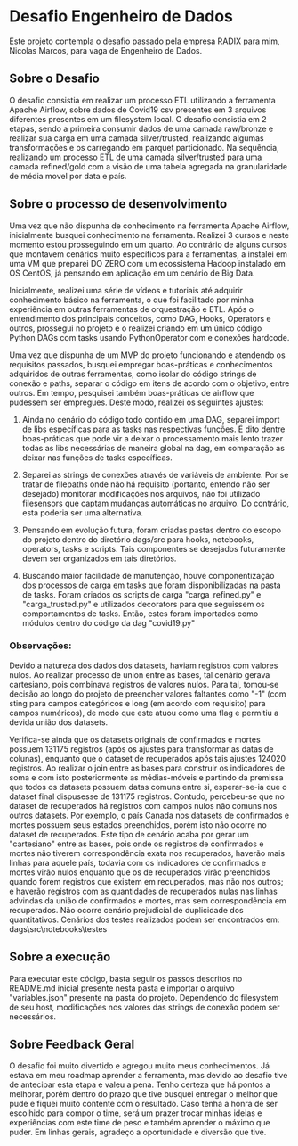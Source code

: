 # Desafio Engenheiro de Dados
Este projeto contempla o desafio passado pela empresa RADIX para mim, Nicolas Marcos, para vaga de Engenheiro de Dados.

## Sobre o Desafio

O desafio consistia em realizar um processo ETL utilizando a ferramenta Apache Airflow, sobre dados de Covid19 csv presentes em 3 arquivos diferentes presentes em um filesystem local. O desafio consistia em 2 etapas, sendo a primeira consumir dados de uma camada raw/bronze e realizar sua carga em uma camada silver/trusted, realizando algumas transformações e os carregando em parquet particionado. Na sequência, realizando um processo ETL de uma camada silver/trusted para uma camada refined/gold com a visão de uma tabela agregada na granularidade de média movel por data e país.

## Sobre o processo de desenvolvimento

Uma vez que não dispunha de conhecimento na ferramenta Apache Airflow, inicialmente busquei conhecimento na ferramenta. Realizei 3 cursos e neste momento estou prosseguindo em um quarto. Ao contrário de alguns cursos que montavem cenários muito específicos para a ferramentas, a instalei em uma VM que preparei DO ZERO com um ecossistema Hadoop instalado em OS CentOS, já pensando em aplicação em um cenário de Big Data.

Inicialmente, realizei uma série de vídeos e tutoriais até adquirir conhecimento básico na ferramenta, o que foi facilitado por minha experiência em outras ferramentas de orquestração e ETL. Após o entendimento dos principais conceitos, como DAG, Hooks, Operators e outros, prossegui no projeto e o realizei criando em um único código Python DAGs com tasks usando PythonOperator com e conexões hardcode.

Uma vez que dispunha de um MVP do projeto funcionando e atendendo os requisitos passados, busquei empregar boas-práticas e conhecimentos adquiridos de outras ferramentas, como isolar do código strings de conexão e paths, separar o código em itens de acordo com o objetivo, entre outros. Em tempo, pesquisei também boas-práticas de airflow que pudessem ser empregues. Deste modo, realizei os seguintes ajustes:

1) Ainda no cenário do código todo contido em uma DAG, separei import de libs específicas para as tasks nas respectivas funções. É dito dentre boas-práticas que pode vir a deixar o processamento mais lento trazer todas as libs necessárias de maneira global na dag, em comparação as deixar nas funções de tasks específicas.

2) Separei as strings de conexões através de variáveis de ambiente. Por se tratar de filepaths onde não há requisito (portanto, entendo não ser desejado) monitorar modificações nos arquivos, não foi utilizado filesensors que captam mudanças automáticas no arquivo. Do contrário, esta poderia ser uma alternativa. 

3) Pensando em evolução futura, foram criadas pastas dentro do escopo do projeto dentro do diretório dags/src para hooks, notebooks, operators, tasks e scripts. Tais componentes se desejados futuramente devem ser organizados em tais diretórios.

4) Buscando maior facilidade de manutenção, houve componentização dos processos de carga em tasks que foram disponibilizadas na pasta de tasks. Foram criados os scripts de carga "carga_refined.py" e "carga_trusted.py" e utilizados decorators para que seguissem os comportamentos de tasks. Então, estes foram importados como módulos dentro do código da dag "covid19.py"

### Observações:

Devido a natureza dos dados dos datasets, haviam registros com valores nulos. Ao realizar processo de union entre as bases, tal cenário gerava cartesiano, pois combinava registros de valores nulos. Para tal, tomou-se decisão ao longo do projeto de preencher valores faltantes como "-1" (com sting para campos categóricos e long (em acordo com requisito) para campos numéricos), de modo que este atuou como uma flag e permitiu a devida união dos datasets. 

Verifica-se ainda que os datasets originais de confirmados e mortes possuem 131175 registros (após os ajustes para transformar as datas de colunas), enquanto que o dataset de recuperados após tais ajustes 124020 registros. Ao realizar o join entre as bases para construir os indicadores de soma e com isto posteriormente as médias-móveis e partindo da premissa que todos os datasets possuem datas comuns entre si, esperar-se-ia que o dataset final dispusesse de 131175 registros. Contudo, percebeu-se que no dataset de recuperados há registros com campos nulos não comuns nos outros datasets. Por exemplo, o país Canada nos datasets de confirmados e mortes possuem seus estados preenchidos, porém isto não ocorre no dataset de recuperados. Este tipo de cenário acaba por gerar um "cartesiano" entre as bases, pois onde os registros de confirmados e mortes não tiverem correspondência exata nos recuperados, haverão mais linhas para aquele país, todavia com os indicadores de confirmados e mortes virão nulos enquanto que os de recuperados virão preenchidos quando forem registros que existem em recuperados, mas não nos outros; e haverão registros com as quantidades de recuperados nulas nas linhas advindas da união de confirmados e mortes, mas sem correspondência em recuperados. Não ocorre cenário prejudicial de duplicidade dos quantitativos. Cenários dos testes realizados podem ser encontrados em: dags\src\notebooks\testes


## Sobre a execução

Para executar este código, basta seguir os passos descritos no README.md inicial presente nesta pasta e importar o arquivo "variables.json" presente na pasta do projeto. Dependendo do filesystem de seu host, modificações nos valores das strings de conexão podem ser necessários.

## Sobre Feedback Geral

O desafio foi muito divertido e agregou muito meus conhecimentos. Já estava em meu roadmap aprender a ferramenta, mas devido ao desafio tive de antecipar esta etapa e valeu a pena. Tenho certeza que há pontos a melhorar, porém dentro do prazo que tive busquei entregar o melhor que pude e fiquei muito contente com o resultado. Caso tenha a honra de ser escolhido para compor o time, será um prazer trocar minhas ideias e experiências com este time de peso e também aprender o máximo que puder. Em linhas gerais, agradeço a oportunidade e diversão que tive. 